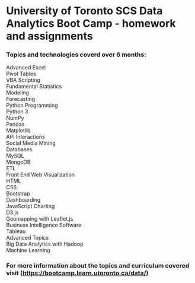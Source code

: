 # University of Toronto SCS Data Analytics Boot Camp - homework and assignments

### Topics and technologies coverd over 6 months:

Advanced Excel  
Pivot Tables  
VBA Scripting  
Fundamental Statistics  
Modeling  
Forecasting  
Python Programming  
Python 3  
NumPy  
Pandas  
Matplotlib  
API Interactions  
Social Media Mining  
Databases  
MySQL  
MongoDB  
ETL  
Front End Web Visualization  
HTML  
CSS  
Bootstrap  
Dashboarding  
JavaScript Charting  
D3.js  
Geomapping with Leaflet.js  
Business Intelligence Software  
Tableau  
Advanced Topics  
Big Data Analytics with Hadoop  
Machine Learning  

### For more information about the topics and curriculum covered visit (https://bootcamp.learn.utoronto.ca/data/)
